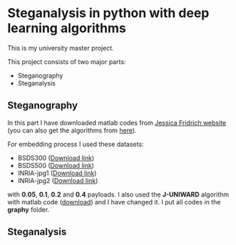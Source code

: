 # Steganalysis in python with deep learning algorithms
This is my university master project.

This project consists of two major parts:
+ Steganography
+ Steganalysis
## Steganography
In this part I have downloaded matlab codes from [Jessica Fridrich website](http://www.ws.binghamton.edu/fridrich/) (you can also get the algorithms from [here](http://dde.binghamton.edu/download/stego_algorithms/)).

For embedding process I used these datasets:
+ BSDS300 ([Download link](https://www2.eecs.berkeley.edu/Research/Projects/CS/vision/bsds/BSDS300-images.tgz))
+ BSDS500 ([Download link](http://www.eecs.berkeley.edu/Research/Projects/CS/vision/grouping/BSR/BSR_bsds500.tgz))
+ INRIA-jpg1 ([Download link](ftp://ftp.inrialpes.fr/pub/lear/douze/data/jpg1.tar.gz))
+ INRIA-jpg2 ([Download link](ftp://ftp.inrialpes.fr/pub/lear/douze/data/jpg2.tar.gz))

with **0.05**, **0.1**, **0.2** and **0.4** payloads. I also used the **J-UNIWARD** algorithm with matlab code ([download](http://dde.binghamton.edu/download/stego_algorithms/download/J-UNIWARD_matlab_v11.zip])) and I have changed it. I put all codes in the **graphy** folder.

## Steganalysis
